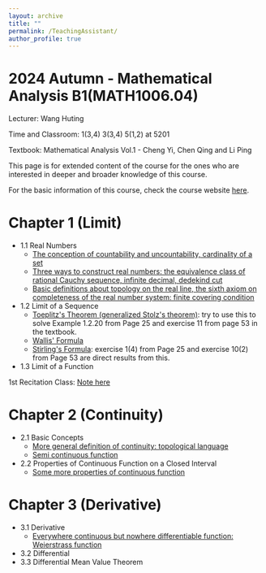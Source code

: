 ```yaml
---
layout: archive
title: ""
permalink: /TeachingAssistant/
author_profile: true
---
```



2024 Autumn - Mathematical Analysis B1(MATH1006.04)
======

Lecturer: Wang Huting 

Time and Classroom: 1(3,4) 3(3,4) 5(1,2) at 5201

Textbook: Mathematical Analysis Vol.1 - Cheng Yi, Chen Qing and Li Ping 

This page is for extended content of the course for the ones who are interested in deeper and broader knowledge of this course.

For the basic information of this course, check the course website [here](https://passiflora-sago.github.io/24FallMAB1.html).

Chapter 1 (Limit)
======
* 1.1  Real Numbers
  * [The conception of countability and uncountability, cardinality of a set](http://LyuChangle2006.github.io/files/1.pdf)
  * [Three ways to construct real numbers: the equivalence class of rational Cauchy sequence, infinite decimal, dedekind cut](http://LyuChangle2006.github.io/files/2.pdf)
  * [Basic definitions about topology on the real line, the sixth axiom on completeness of the real number system: finite covering condition](http://LyuChangle2006.github.io/files/3.pdf)
* 1.2  Limit of a Sequence
  * [Toeplitz's Theorem (generalized Stolz's theorem)](https://zhuanlan.zhihu.com/p/29912566?utm_id=0): try to use this to solve Example 1.2.20 from Page 25 and exercise 11 from page 53 in the textbook.
  * [Wallis' Formula](https://baike.baidu.com/item/%E6%B2%83%E5%88%A9%E6%96%AF%E5%85%AC%E5%BC%8F/22784701?fr=ge_ala)
  * [Stirling's Formula](https://zhuanlan.zhihu.com/p/331906704): exercise 1(4) from Page 25 and exercise 10(2) from Page 53 are direct results from this.
* 1.3  Limit of a Function

1st Recitation Class: [Note here](http://LyuChangle2006.github.io/files/第1次习题课.pdf)


Chapter 2 (Continuity)
======
* 2.1 Basic Concepts
  *  [More general definition of continuity: topological language](https://zhuanlan.zhihu.com/p/370638571)
  *  [Semi continuous function](https://blog.csdn.net/weixin_45120088/article/details/104263935)
* 2.2 Properties of Continuous Function on a Closed Interval
  *  [Some more properties of continuous function](http://LyuChangle2006.github.io/files/4.pdf)

Chapter 3 (Derivative)
======
* 3.1 Derivative
  * [Everywhere continuous but nowhere differentiable function: Weierstrass function](http://LyuChangle2006.github.io/files/5.pdf)
* 3.2 Differential
* 3.3 Differential Mean Value Theorem
